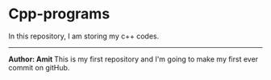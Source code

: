 # Cpp-programs
In this repository, I am storing my c++ codes. 
<br> <hr>
<b> Author: Amit </b>
This is my first repository and I'm going to make my first ever commit on gitHub. 
